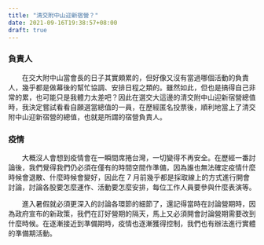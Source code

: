 ```yaml
---
title: "清交附中山迎新宿營？"
date: 2021-09-16T19:38:57+08:00
draft: true
---
```


### 負責人

&emsp;&emsp;在交大附中山當會長的日子其實頗累的，但好像又沒有當過哪個活動的負責人，幾乎都是做幕後的幫忙協調、安排日程之類的。雖然如此，但也是搞得自己非常的累，也可能只是我體力太差吧？因此在選交大這邊的清交附中山迎新宿營總值時，我決定嘗試看看自願選當總值的一員，在歷經匿名投票後，順利地當上了清交附中山迎新宿營的總值，也就是所謂的宿營負責人。

### 疫情

&emsp;&emsp;大概沒人會想到疫情會在一瞬間席捲台灣，一切變得不再安全。在歷經一番討論後，我們覺得我們仍必須在僅有的時間空間作準備，因為誰也無法確定疫情什麼時候會退散、什麼時候會變好，因此在 7 月前幾乎都是採取線上的方式進行開會討論，討論各股要怎麼運作、活動要怎麼安排，每位工作人員要參與什麼表演等。

&emsp;&emsp;進入暑假就必須更深入的討論各環節的細節了，還記得當時在討論營期時，因為政府宣布的新政策，我們在訂好營期的隔天，馬上又必須開會討論營期需要改到什麼時候。在逐漸接近到準備期時，疫情也逐漸獲得控制，我們也有辦法進行實體的準備期活動。

